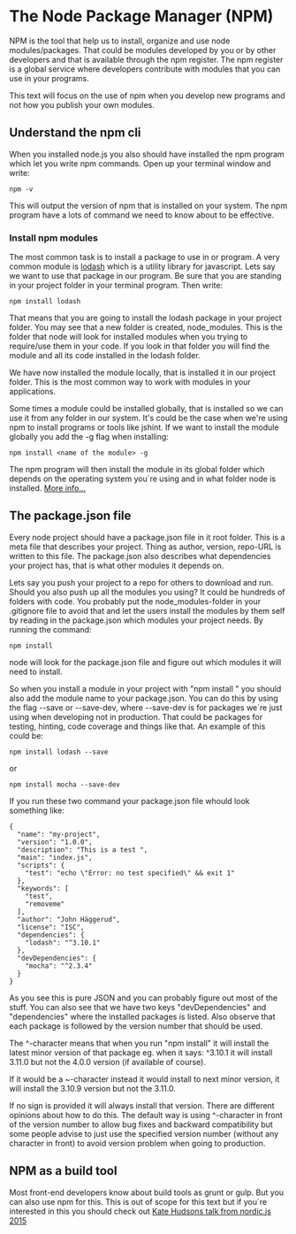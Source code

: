 # The Node Package Manager (NPM)
NPM is the tool that help us to install, organize and use node modules/packages. That could be modules developed by you or by other developers and that is available through the npm register. The npm register is a global service where developers contribute with modules that you can use in your programs.

This text will focus on the use of npm when you develop new programs and not how you publish your own modules.

## Understand the npm cli
When you installed node.js you also should have installed the npm program which let you write npm commands. Open up your terminal window and write:

```
npm -v
```
This will output the version of npm that is installed on your system. The npm program have a lots of command we need to know about to be effective.

### Install npm modules
The most common task is to install a package to use in or program. A very common module is [lodash](https://www.npmjs.com/package/lodash) which is a utility library for javascript. Lets say we want to use that package in our program. Be sure that you are standing in your project folder in your terminal program. Then write:
```
npm install lodash
```
That means that you are going to install the lodash package in your project folder. You may see that a new folder is created, node_modules. This is the folder that node will look for installed modules when you trying to require/use them in your code. If you look in that folder you will find the module and all its code installed in the lodash folder.

We have now installed the module locally, that is installed it in our project folder. This is the most common way to work with modules in your applications.

Some times a module could be installed globally, that is installed so we can use it from any folder in our system. It's could be the case when we're using npm to install programs or tools like jshint. If we want to install the module globally you add the -g flag when installing:
```
npm install <name of the module> -g
```
The npm program will then install the module in its global folder which depends on the operating system you´re using and in what folder node is installed. [More info...](https://docs.npmjs.com/files/folders)

## The package.json file
Every node project should have a package.json file in it root folder. This is a meta file that describes your project. Thing as author, version, repo-URL is written to this file. The package.json also describes what dependencies your project has, that is what other modules it depends on.

Lets say you push your project to a repo for others to download and run. Should you also push up all the modules you using? It could be hundreds of folders with code. You probably put the node_modules-folder in your .gitignore file to avoid that and let the users install the modules by them self by reading in the package.json which modules your project needs. By running the command:
```
npm install
```
node will look for the package.json file and figure out which modules it will need to install.

So when you install a module in your project with "npm install <name of the module>" you should also add the module name to your package.json. You can do this by using the flag --save or --save-dev, where --save-dev is for packages we´re just using when developing not in production. That could be packages for testing, hinting, code coverage and things like that. An example of this could be:
```
npm install lodash --save
```
or
```
npm install mocha --save-dev
```

If you run these two command your package.json file whould look something like:

```
{
  "name": "my-project",
  "version": "1.0.0",
  "description": "This is a test ",
  "main": "index.js",
  "scripts": {
    "test": "echo \"Error: no test specified\" && exit 1"
  },
  "keywords": [
    "test",
    "removeme"
  ],
  "author": "John Häggerud",
  "license": "ISC",
  "dependencies": {
    "lodash": "^3.10.1"
  },
  "devDependencies": {
    "mocha": "^2.3.4"
  }
}
```
As you see this is pure JSON and you can probably figure out most of the stuff. You can also see that we have two keys "devDependencies" and "dependencies" where the installed packages is listed. Also observe that each package is followed by the version number that should be used.

The ^-character means that when you run "npm install" it will install the latest minor version of that package eg. when it says: ^3.10.1 it will install 3.11.0 but not the 4.0.0 version (if available of course).

If it would be a ~-character instead it would install to next minor version, it will install the 3.10.9 version but not the 3.11.0.

If no sign is provided it will always install that version. There are different opinions about how to do this. The default way is using ^-character in front of the version number to allow bug fixes and backward compatibility but some people advise to just use the specified version number (without any character in front) to avoid version problem when going to production.

## NPM as a build tool
Most front-end developers know about build tools as grunt or gulp. But you can also use npm for this.
This is out of scope for this text but if you´re interested in this you should check out [Kate Hudsons talk from nordic.js 2015](https://www.youtube.com/watch?v=0RYETb9YVrk)
